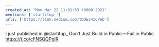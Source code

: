```yaml
---
created_at: "Mon Mar 22 11:01:53 +0000 2021"
mentions: ['startitup_']
urls: ['https://link.medium.com/tDQEs4xCPeb']
---
```


I just published in @startitup_ Don’t Just Build in Public — Fail in Public https://t.co/cFNSQQPgIR